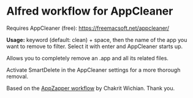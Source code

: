 # Alfred workflow for AppCleaner

Requires AppCleaner (free): https://freemacsoft.net/appcleaner/

**Usage:**
keyword (default: clean) + space, then the name of the app you want to remove to filter. Select it with enter and AppCleaner starts up.

Allows you to completely remove an .app and all its related files.

Activate SmartDelete in the AppCleaner settings for a more thorough removal.

Based on the [AppZapper workflow](https://github.com/chakrit/alfred-appzapper) by Chakrit Wichian. Thank you.



